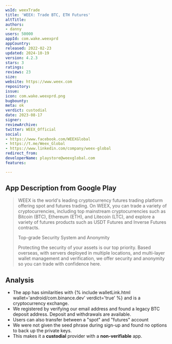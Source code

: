 ```yaml
---
wsId: weexTrade
title: 'WEEX: Trade BTC, ETH Futures'
altTitle: 
authors:
- danny
users: 50000
appId: com.wake.weexprd
appCountry: 
released: 2022-02-23
updated: 2024-10-19
version: 4.2.3
stars: 3
ratings: 
reviews: 23
size: 
website: https://www.weex.com
repository: 
issue: 
icon: com.wake.weexprd.png
bugbounty: 
meta: ok
verdict: custodial
date: 2023-08-17
signer: 
reviewArchive: 
twitter: WEEX_Official
social:
- https://www.facebook.com/WEEXGlobal
- https://t.me/Weex_Global
- https://www.linkedin.com/company/weex-global
redirect_from: 
developerName: playstore@weexglobal.com
features: 

---
```


## App Description from Google Play 

> WEEX is the world's leading cryptocurrency futures trading platform offering spot and futures trading. On WEEX, you can trade a variety of cryptocurrencies, including top mainstream cryptocurrencies such as Bitcoin (BTC), Ethereum (ETH), and Litecoin (LTC), and explore a variety of futures products such as USDT Futures and Inverse Futures contracts.
>
> Top-grade Security System and Anonymity
> 
> Protecting the security of your assets is our top priority. Based overseas, with servers deployed in multiple locations, and multi-layer wallet management and verification, we offer security and anonymity so you can trade with confidence here.

## Analysis 

- The app has similarities with {% include walletLink.html wallet='android/com.binance.dev' verdict='true' %} and is a cryptocurrency exchange.
- We registered by verifying our email address and found a legacy BTC deposit address. Deposit and withdrawals are available.
- Users can also transfer between a "spot" and "futures" account
- We were not given the seed phrase during sign-up and found no options to back up the private keys. 
- This makes it a **custodial** provider with a **non-verifiable** app.
